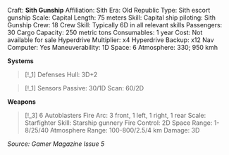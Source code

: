 Craft: **Sith Gunship**
Affiliation: Sith
Era: Old Republic
Type: Sith escort gunship
Scale: Capital
Length: 75 meters
Skill: Capital ship piloting: Sith Gunship
Crew: 18
Crew Skill: Typically 6D in all relevant skills
Passengers: 30
Cargo Capacity: 250 metric tons
Consumables: 1 year
Cost: Not available for sale
Hyperdrive Multiplier: x4
Hyperdrive Backup: x12
Nav Computer: Yes
Maneuverability: 1D
Space: 6
Atmosphere: 330; 950 kmh

**Systems**
> [!_1] Defenses
> Hull: 3D+2

> [!_1] Sensors
> Passive: 30/1D
> Scan: 60/2D

**Weapons**
> [!_3] 6 Autoblasters
> Fire Arc: 3 front, 1 left, 1 right, 1 rear
> Scale: Starfighter
> Skill: Starship gunnery
> Fire Control: 2D
> Space Range: 1-8/25/40
> Atmosphere Range: 100-800/2.5/4 km
> Damage: 3D


*Source: Gamer Magazine Issue 5*